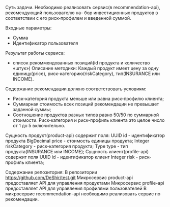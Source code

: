 Суть задачи.
Необходимо реализовать сервис(в recommendation-api), рекомендующий пользователю на-
бор инвестиционных продуктов в соответствии с его риск-профилем и введенной суммой.

Входные параметры:
- Сумма
- Идентификатор пользователя

Результат работы сервиса:
- список рекоммендованных позиций(id продукта и количество «штук»)
Описание методики:
Каждый продукт имеет цену за одну единицу(price), риск-категорию(riskCategory),
тип(INSURANCE или INCOME).

Содержание рекомендации должно соответствовать условиям:
- Риск-категория продукта меньше или равна риск-профилю клиента;
- Суммарная стоимость всех позиций рекомендации не превышает заданной суммы;
- Соотношение продуктов разных типов равно 50/50 по суммарной стоимости.
Риск-категория и риск-профиль клиента это целое число от 1 до 5 включительно.

Сущность продукт(product-api) содержит поля:
UUID id - идентификатор продукта
BigDecimal price - стоимость единицы продукта;
Integer riskCategory - риск-категория продукта;
Type type - тип продукта(INSURANCE или INCOME);
Сущность клиент(profile-api) содержит поля
UUID id - идентификатор клиент
Integer risk - риск-профиль клиента;

Содержание репозитория:
В репозитории https://github.com/DeShir/test.git
Микросервис product-api предоставляет API для управления продуктами
Микросервис profile-api предоставляет API для управления профилями пользователей
В микросервис recommendation-api необходимо реализовать сервис по рекомендации.
